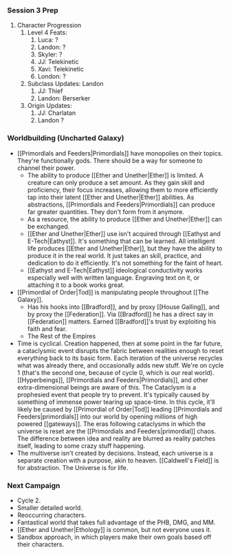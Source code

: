 ### Session 3 Prep
1. Character Progression
	1. Level 4 Feats:
		1. Luca: ?
		2. Landon: ?
		3. Skyler: ?
		4. JJ: Telekinetic
		5. Xavi: Telekinetic
		6. London: ?
	2. Subclass Updates: Landon
		1. JJ: Thief
		2. Landon: Berserker
	3. Origin Updates:
		1. JJ: Charlatan
		2. Landon ?

### Worldbuilding (Uncharted Galaxy)
- [[Primordials and Feeders|Primordials]] have monopolies on their topics. They're functionally gods. There should be a way for someone to channel their power. 
	- The ability to produce [[Ether and Unether|Ether]] is limited. A creature can only produce a set amount. As they gain skill and proficiency, their focus increases, allowing them to more efficiently tap into their latent [[Ether and Unether|Ether]] abilities. As abstractions, [[Primordials and Feeders|Primordials]] can produce far greater quantities. They don't form from it anymore. 
	- As a resource, the ability to produce [[Ether and Unether|Ether]] can be exchanged. 
	- [[Ether and Unether|Ether]] use isn't acquired through [[Eathyst and E-Tech|Eathyst]]. It's something that can be learned. All intelligent life produces [[Ether and Unether|Ether]], but they have the ability to produce it in the real world. It just takes an skill, practice, and dedication to do it efficiently. It's not something for the faint of heart.
	- [[Eathyst and E-Tech|Eathyst]] ideological conductivity works especially well with written language. Engraving text on it, or attaching it to a book works great. 
- [[Primordial of Order|Tod]] is manipulating people throughout [[The Galaxy]].
	- Has his hooks into [[Bradford]], and by proxy [[House Galling]], and by proxy the [[Federation]]. Via [[Bradford]] he has a direct say in [[Federation]] matters. Earned [[Bradford]]'s trust by exploiting his faith and fear.
	- The Rest of the Empires
- Time is cyclical. Creation happened, then at some point in the far future, a cataclysmic event disrupts the fabric between realities enough to reset everything back to its basic form. Each iteration of the universe recycles what was already there, and occasionally adds new stuff. We're on cycle 1 (that's the second one, because of cycle 0, which is our real world). [[Hyperbeings]], [[Primordials and Feeders|Primordials]], and other extra-dimensional beings are aware of this. The Cataclysm is a prophesied event that people try to prevent. It's typically caused by something of immense power tearing up space-time. In this cycle, it'll likely be caused by [[Primordial of Order|Tod]] leading [[Primordials and Feeders|primordials]] into our world by opening millions of high powered [[gateways]]. The eras following cataclysms in which the universe is reset are the [[Primordials and Feeders|primordial]] chaos. The difference between idea and reality are blurred as reality patches itself, leading to some crazy stuff happening. 
- The multiverse isn't created by decisions. Instead, each universe is a separate creation with a purpose, akin to heaven. [[Caldwell's Field]] is for abstraction. The Universe is for life. 


### Next Campaign
- Cycle 2. 
- Smaller detailed world.
- Reoccurring characters.
- Fantastical world that takes full advantage of the PHB, DMG, and MM. 
- [[Ether and Unether|Ethology]] is common, but not everyone uses it. 
- Sandbox approach, in which players make their own goals based off their characters. 
